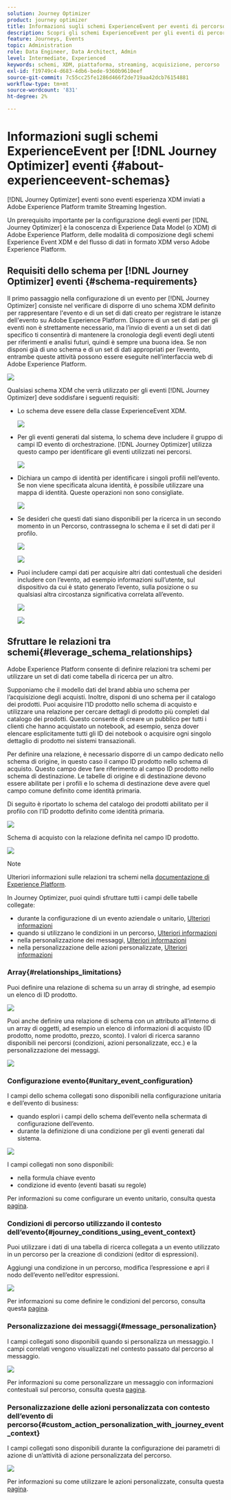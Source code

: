 ```yaml
---
solution: Journey Optimizer
product: journey optimizer
title: Informazioni sugli schemi ExperienceEvent per eventi di percorso
description: Scopri gli schemi ExperienceEvent per gli eventi di percorso
feature: Journeys, Events
topic: Administration
role: Data Engineer, Data Architect, Admin
level: Intermediate, Experienced
keywords: schemi, XDM, piattaforma, streaming, acquisizione, percorso
exl-id: f19749c4-d683-4db6-bede-9360b9610eef
source-git-commit: 7c55cc25fe1286d466f2de719aa42dcb76154881
workflow-type: tm+mt
source-wordcount: '831'
ht-degree: 2%

---
```


# Informazioni sugli schemi ExperienceEvent per [!DNL Journey Optimizer] eventi {#about-experienceevent-schemas}

[!DNL Journey Optimizer] eventi sono eventi esperienza XDM inviati a Adobe Experience Platform tramite Streaming Ingestion.

Un prerequisito importante per la configurazione degli eventi per [!DNL Journey Optimizer] è la conoscenza di Experience Data Model (o XDM) di Adobe Experience Platform, delle modalità di composizione degli schemi Experience Event XDM e del flusso di dati in formato XDM verso Adobe Experience Platform.

## Requisiti dello schema per [!DNL Journey Optimizer] eventi  {#schema-requirements}

Il primo passaggio nella configurazione di un evento per [!DNL Journey Optimizer] consiste nel verificare di disporre di uno schema XDM definito per rappresentare l&#39;evento e di un set di dati creato per registrare le istanze dell&#39;evento su Adobe Experience Platform. Disporre di un set di dati per gli eventi non è strettamente necessario, ma l’invio di eventi a un set di dati specifico ti consentirà di mantenere la cronologia degli eventi degli utenti per riferimenti e analisi futuri, quindi è sempre una buona idea. Se non disponi già di uno schema e di un set di dati appropriati per l’evento, entrambe queste attività possono essere eseguite nell’interfaccia web di Adobe Experience Platform.

![](assets/schema1.png)

Qualsiasi schema XDM che verrà utilizzato per gli eventi [!DNL Journey Optimizer] deve soddisfare i seguenti requisiti:

* Lo schema deve essere della classe ExperienceEvent XDM.

  ![](assets/schema2.png)

* Per gli eventi generati dal sistema, lo schema deve includere il gruppo di campi ID evento di orchestrazione. [!DNL Journey Optimizer] utilizza questo campo per identificare gli eventi utilizzati nei percorsi.

  ![](assets/schema3.png)

* Dichiara un campo di identità per identificare i singoli profili nell’evento. Se non viene specificata alcuna identità, è possibile utilizzare una mappa di identità. Queste operazioni non sono consigliate.

  ![](assets/schema4.png)

* Se desideri che questi dati siano disponibili per la ricerca in un secondo momento in un Percorso, contrassegna lo schema e il set di dati per il profilo.

  ![](assets/schema5.png)

  ![](assets/schema6.png)

* Puoi includere campi dati per acquisire altri dati contestuali che desideri includere con l’evento, ad esempio informazioni sull’utente, sul dispositivo da cui è stato generato l’evento, sulla posizione o su qualsiasi altra circostanza significativa correlata all’evento.

  ![](assets/schema7.png)

  ![](assets/schema8.png)

## Sfruttare le relazioni tra schemi{#leverage_schema_relationships}

Adobe Experience Platform consente di definire relazioni tra schemi per utilizzare un set di dati come tabella di ricerca per un altro.

Supponiamo che il modello dati del brand abbia uno schema per l’acquisizione degli acquisti. Inoltre, disponi di uno schema per il catalogo dei prodotti. Puoi acquisire l’ID prodotto nello schema di acquisto e utilizzare una relazione per cercare dettagli di prodotto più completi dal catalogo dei prodotti. Questo consente di creare un pubblico per tutti i clienti che hanno acquistato un notebook, ad esempio, senza dover elencare esplicitamente tutti gli ID dei notebook o acquisire ogni singolo dettaglio di prodotto nei sistemi transazionali.

Per definire una relazione, è necessario disporre di un campo dedicato nello schema di origine, in questo caso il campo ID prodotto nello schema di acquisto. Questo campo deve fare riferimento al campo ID prodotto nello schema di destinazione. Le tabelle di origine e di destinazione devono essere abilitate per i profili e lo schema di destinazione deve avere quel campo comune definito come identità primaria.

Di seguito è riportato lo schema del catalogo dei prodotti abilitato per il profilo con l’ID prodotto definito come identità primaria.

![](assets/schema9.png)

Schema di acquisto con la relazione definita nel campo ID prodotto.

![](assets/schema10.png)

>[!NOTE]
>
>Ulteriori informazioni sulle relazioni tra schemi nella [documentazione di Experience Platform](https://experienceleague.adobe.com/docs/platform-learn/tutorials/schemas/configure-relationships-between-schemas.html?lang=it).

In Journey Optimizer, puoi quindi sfruttare tutti i campi delle tabelle collegate:

* durante la configurazione di un evento aziendale o unitario, [Ulteriori informazioni](../event/experience-event-schema.md#unitary_event_configuration)
* quando si utilizzano le condizioni in un percorso, [Ulteriori informazioni](../event/experience-event-schema.md#journey_conditions_using_event_context)
* nella personalizzazione dei messaggi, [Ulteriori informazioni](../event/experience-event-schema.md#message_personalization)
* nella personalizzazione delle azioni personalizzate, [Ulteriori informazioni](../event/experience-event-schema.md#custom_action_personalization_with_journey_event_context)

### Array{#relationships_limitations}

Puoi definire una relazione di schema su un array di stringhe, ad esempio un elenco di ID prodotto.

![](assets/schema15.png)

Puoi anche definire una relazione di schema con un attributo all’interno di un array di oggetti, ad esempio un elenco di informazioni di acquisto (ID prodotto, nome prodotto, prezzo, sconto). I valori di ricerca saranno disponibili nei percorsi (condizioni, azioni personalizzate, ecc.) e la personalizzazione dei messaggi.

![](assets/schema16.png)

### Configurazione evento{#unitary_event_configuration}

I campi dello schema collegati sono disponibili nella configurazione unitaria e dell’evento di business:

* quando esplori i campi dello schema dell’evento nella schermata di configurazione dell’evento.
* durante la definizione di una condizione per gli eventi generati dal sistema.

![](assets/schema11.png)

I campi collegati non sono disponibili:

* nella formula chiave evento
* condizione id evento (eventi basati su regole)

Per informazioni su come configurare un evento unitario, consulta questa [pagina](../event/about-creating.md).

### Condizioni di percorso utilizzando il contesto dell’evento{#journey_conditions_using_event_context}

Puoi utilizzare i dati di una tabella di ricerca collegata a un evento utilizzato in un percorso per la creazione di condizioni (editor di espressioni).

Aggiungi una condizione in un percorso, modifica l’espressione e apri il nodo dell’evento nell’editor espressioni.

![](assets/schema12.png)

Per informazioni su come definire le condizioni del percorso, consulta questa [pagina](../building-journeys/condition-activity.md).

### Personalizzazione dei messaggi{#message_personalization}

I campi collegati sono disponibili quando si personalizza un messaggio. I campi correlati vengono visualizzati nel contesto passato dal percorso al messaggio.

![](assets/schema14.png)

Per informazioni su come personalizzare un messaggio con informazioni contestuali sul percorso, consulta questa [pagina](../personalization/personalization-use-case.md).

### Personalizzazione delle azioni personalizzata con contesto dell’evento di percorso{#custom_action_personalization_with_journey_event_context}

I campi collegati sono disponibili durante la configurazione dei parametri di azione di un’attività di azione personalizzata del percorso.

![](assets/schema13.png)

Per informazioni su come utilizzare le azioni personalizzate, consulta questa [pagina](../building-journeys/using-custom-actions.md).
